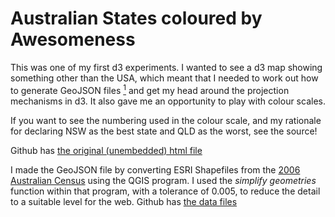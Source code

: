 <!--
.. title: d3 Australian Map Demo (States by Awesomeness)
.. slug: d3-australian-map-demo
.. date: 2013/03/08 18:24:23
.. spellcheck_exceptions: 
.. tags: Technology
.. link: 
.. description: 
-->


Australian States coloured by Awesomeness
=========================================

This was one of my first d3 experiments. I wanted to see a d3 map showing something other than the USA, which meant that I needed to work out how to generate GeoJSON files [^d3amd-1] and get my head around the projection mechanisms in d3. It also gave me an opportunity to play with colour scales.

<link rel="stylesheet" href="/assets/d3_basic_au_map.css" />
<div id="d3_top_level_div"></div>

If you want to see the numbering used in the colour scale, and my rationale for declaring NSW as the best state and QLD as the worst, see the source!

Github has [the original (unembedded) html file](https://github.com/edwinsteele/d3-projects/blob/master/basic_au_map/basic_au_map.html)

I made the GeoJSON file by converting ESRI Shapefiles from the [2006 Australian Census](http://www.abs.gov.au/ausstats/abs@.nsf/DetailsPage/1259.0.30.0022006?OpenDocument) using the QGIS program. I used the *simplify geometries* function within that program, with a tolerance of 0.005, to reduce the detail to a suitable level for the web. Github has [the data files](https://github.com/edwinsteele/d3-projects/blob/master/data/au-states.geojson)

<script type="text/javascript" src="/d3-projects/lib/d3.v2.js"></script>
<script type="text/javascript" src="/assets/d3_basic_au_map.js"</script>

[^d3amd-1]: Please let me know of a source of Australian maps in geojson format, if you're aware of one

